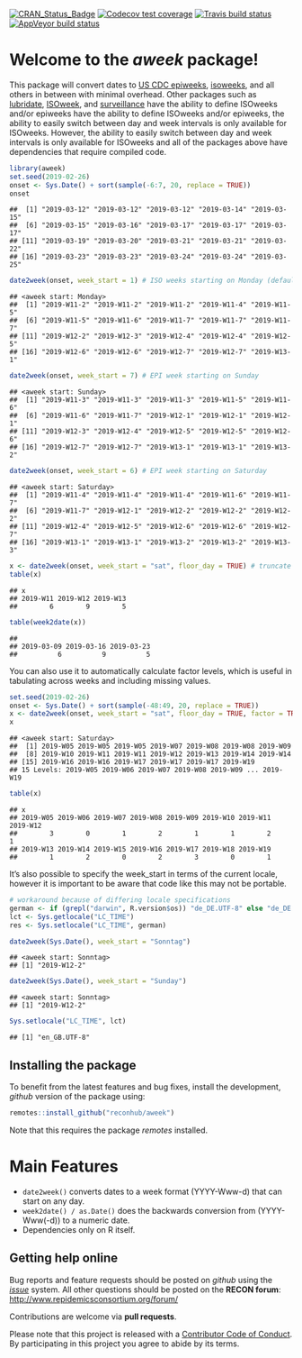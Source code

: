 
<!-- badges: start -->

[![CRAN\_Status\_Badge](http://www.r-pkg.org/badges/version/aweek)](https://cran.r-project.org/package=aweek)
[![Codecov test
coverage](https://codecov.io/gh/reconhub/aweek/branch/master/graph/badge.svg)](https://codecov.io/gh/reconhub/aweek?branch=master)
[![Travis build
status](https://travis-ci.org/reconhub/aweek.svg?branch=master)](https://travis-ci.org/reconhub/aweek)
[![AppVeyor build
status](https://ci.appveyor.com/api/projects/status/github/zkamvar/aweek?branch=master&svg=true)](https://ci.appveyor.com/project/zkamvar/aweek)
<!-- badges: end -->

# Welcome to the *aweek* package\!

This package will convert dates to [US CDC
epiweeks](https://wwwn.cdc.gov/nndss/document/MMWR_Week_overview.pdf),
[isoweeks](http://en.wikipedia.org/wiki/ISO_week_date), and all others
in between with minimal overhead. Other packages such as
[lubridate](https://github.com/tidyverse/lubridate),
[ISOweek](https://cran.r-project.org/package=ISOweek), and
[surveillance](http://surveillance.r-forge.r-project.org/) have the
ability to define ISOweeks and/or epiweeks have the ability to define
ISOweeks and/or epiweeks, the ability to easily switch between day and
week intervals is only available for ISOweeks. However, the ability to
easily switch between day and week intervals is only available for
ISOweeks and all of the packages above have dependencies that require
compiled code.

``` r
library(aweek)
set.seed(2019-02-26)
onset <- Sys.Date() + sort(sample(-6:7, 20, replace = TRUE))
onset
```

    ##  [1] "2019-03-12" "2019-03-12" "2019-03-12" "2019-03-14" "2019-03-15"
    ##  [6] "2019-03-15" "2019-03-16" "2019-03-17" "2019-03-17" "2019-03-17"
    ## [11] "2019-03-19" "2019-03-20" "2019-03-21" "2019-03-21" "2019-03-22"
    ## [16] "2019-03-23" "2019-03-23" "2019-03-24" "2019-03-24" "2019-03-25"

``` r
date2week(onset, week_start = 1) # ISO weeks starting on Monday (default)
```

    ## <aweek start: Monday>
    ##  [1] "2019-W11-2" "2019-W11-2" "2019-W11-2" "2019-W11-4" "2019-W11-5"
    ##  [6] "2019-W11-5" "2019-W11-6" "2019-W11-7" "2019-W11-7" "2019-W11-7"
    ## [11] "2019-W12-2" "2019-W12-3" "2019-W12-4" "2019-W12-4" "2019-W12-5"
    ## [16] "2019-W12-6" "2019-W12-6" "2019-W12-7" "2019-W12-7" "2019-W13-1"

``` r
date2week(onset, week_start = 7) # EPI week starting on Sunday
```

    ## <aweek start: Sunday>
    ##  [1] "2019-W11-3" "2019-W11-3" "2019-W11-3" "2019-W11-5" "2019-W11-6"
    ##  [6] "2019-W11-6" "2019-W11-7" "2019-W12-1" "2019-W12-1" "2019-W12-1"
    ## [11] "2019-W12-3" "2019-W12-4" "2019-W12-5" "2019-W12-5" "2019-W12-6"
    ## [16] "2019-W12-7" "2019-W12-7" "2019-W13-1" "2019-W13-1" "2019-W13-2"

``` r
date2week(onset, week_start = 6) # EPI week starting on Saturday
```

    ## <aweek start: Saturday>
    ##  [1] "2019-W11-4" "2019-W11-4" "2019-W11-4" "2019-W11-6" "2019-W11-7"
    ##  [6] "2019-W11-7" "2019-W12-1" "2019-W12-2" "2019-W12-2" "2019-W12-2"
    ## [11] "2019-W12-4" "2019-W12-5" "2019-W12-6" "2019-W12-6" "2019-W12-7"
    ## [16] "2019-W13-1" "2019-W13-1" "2019-W13-2" "2019-W13-2" "2019-W13-3"

``` r
x <- date2week(onset, week_start = "sat", floor_day = TRUE) # truncate to just the weeks
table(x)
```

    ## x
    ## 2019-W11 2019-W12 2019-W13 
    ##        6        9        5

``` r
table(week2date(x))
```

    ## 
    ## 2019-03-09 2019-03-16 2019-03-23 
    ##          6          9          5

You can also use it to automatically calculate factor levels, which is
useful in tabulating across weeks and including missing values.

``` r
set.seed(2019-02-26)
onset <- Sys.Date() + sort(sample(-48:49, 20, replace = TRUE))
x <- date2week(onset, week_start = "sat", floor_day = TRUE, factor = TRUE)
x
```

    ## <aweek start: Saturday>
    ##  [1] 2019-W05 2019-W05 2019-W05 2019-W07 2019-W08 2019-W08 2019-W09
    ##  [8] 2019-W10 2019-W11 2019-W11 2019-W12 2019-W13 2019-W14 2019-W14
    ## [15] 2019-W16 2019-W16 2019-W17 2019-W17 2019-W17 2019-W19
    ## 15 Levels: 2019-W05 2019-W06 2019-W07 2019-W08 2019-W09 ... 2019-W19

``` r
table(x)
```

    ## x
    ## 2019-W05 2019-W06 2019-W07 2019-W08 2019-W09 2019-W10 2019-W11 2019-W12 
    ##        3        0        1        2        1        1        2        1 
    ## 2019-W13 2019-W14 2019-W15 2019-W16 2019-W17 2019-W18 2019-W19 
    ##        1        2        0        2        3        0        1

It’s also possible to specify the week\_start in terms of the current
locale, however it is important to be aware that code like this may not
be portable.

``` r
# workaround because of differing locale specifications
german <- if (grepl("darwin", R.version$os)) "de_DE.UTF-8" else "de_DE.utf8"
lct <- Sys.getlocale("LC_TIME")
res <- Sys.setlocale("LC_TIME", german)

date2week(Sys.Date(), week_start = "Sonntag")
```

    ## <aweek start: Sonntag>
    ## [1] "2019-W12-2"

``` r
date2week(Sys.Date(), week_start = "Sunday")
```

    ## <aweek start: Sonntag>
    ## [1] "2019-W12-2"

``` r
Sys.setlocale("LC_TIME", lct)
```

    ## [1] "en_GB.UTF-8"

## Installing the package

To benefit from the latest features and bug fixes, install the
development, *github* version of the package using:

``` r
remotes::install_github("reconhub/aweek")
```

Note that this requires the package *remotes* installed.

# Main Features

  - `date2week()` converts dates to a week format (YYYY-Www-d) that can
    start on any day.
  - `week2date() / as.Date()` does the backwards conversion from
    (YYYY-Www(-d)) to a numeric date.
  - Dependencies only on R itself.

## Getting help online

Bug reports and feature requests should be posted on *github* using the
[*issue*](http://github.com/reconhub/aweek/issues) system. All other
questions should be posted on the **RECON forum**: <br>
<http://www.repidemicsconsortium.org/forum/>

Contributions are welcome via **pull requests**.

Please note that this project is released with a [Contributor Code of
Conduct](CONDUCT.md). By participating in this project you agree to
abide by its terms.
